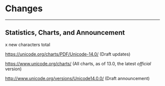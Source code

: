 # Changes

---

## Statistics, Charts, and Announcement

x new characters total

https://unicode.org/charts/PDF/Unicode-14.0/ (Draft updates)

https://www.unicode.org/charts/ (All charts, as of 13.0, the latest _official_ version)

http://www.unicode.org/versions/Unicode14.0.0/ (Draft announcement)
